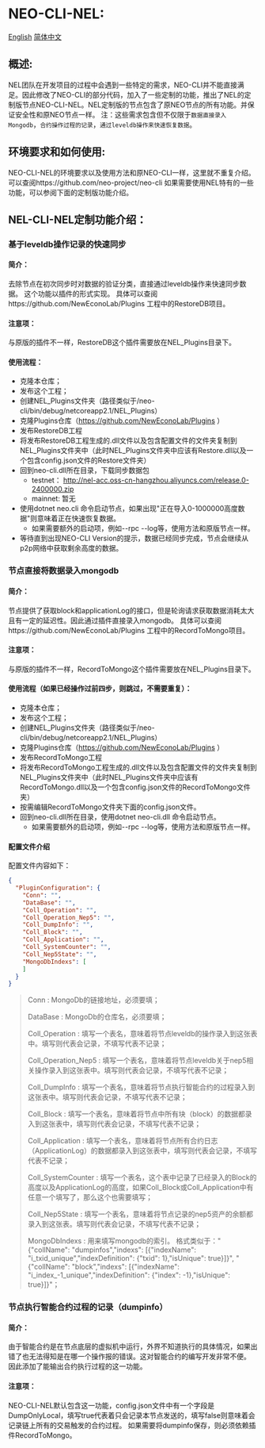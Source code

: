 # NEO-CLI-NEL:
[English](#en) [简体中文](#zh)

<a name="zh"></a>

## 概述:

NEL团队在开发项目的过程中会遇到一些特定的需求，NEO-CLI并不能直接满足。因此修改了NEO-CLI的部分代码，加入了一些定制的功能，推出了NEL的定制版节点NEO-CLI-NEL。NEL定制版的节点包含了原NEO节点的所有功能。并保证安全性和原NEO节点一样。
注：这些需求包含但不仅限于`数据直接录入Mongodb`，`合约操作过程的记录`，`通过leveldb操作来快速恢复数据`。

## 环境要求和如何使用:

NEO-CLI-NEL的环境要求以及使用方法和原NEO-CLI一样，这里就不重复介绍。可以查阅https://github.com/neo-project/neo-cli
如果需要使用NEL特有的一些功能，可以参阅下面的定制版功能介绍。

## NEL-CLI-NEL定制功能介绍：
### 基于leveldb操作记录的快速同步
#### 简介：
去除节点在初次同步时对数据的验证分类，直接通过leveldb操作来快速同步数据。
这个功能以插件的形式实现。
具体可以查阅https://github.com/NewEconoLab/Plugins 工程中的RestoreDB项目。
#### 注意项：
与原版的插件不一样，RestoreDB这个插件需要放在NEL_Plugins目录下。
#### 使用流程：
 - 克隆本仓库；
 - 发布这个工程；
 - 创建NEL_Plugins文件夹（路径类似于/neo-cli/bin/debug/netcoreapp2.1/NEL_Plugins）
 - 克隆Plugins仓库（https://github.com/NewEconoLab/Plugins ）
 - 发布RestoreDB工程
 - 将发布RestoreDB工程生成的.dll文件以及包含配置文件的文件夹复制到NEL_Plugins文件夹中（此时NEL_Plugins文件夹中应该有Restore.dll以及一个包含config.json文件的Restore文件夹）
 - 回到neo-cli.dll所在目录，下载同步数据包 
    - testnet： http://nel-acc.oss-cn-hangzhou.aliyuncs.com/release.0-2400000.zip
    - mainnet: 暂无
 - 使用dotnet neo.cli 命令启动节点，如果出现"正在导入0-1000000高度数据"则意味着正在快速恢复数据。
    - 如果需要额外的启动项，例如--rpc --log等，使用方法和原版节点一样。
 - 等待直到出现NEO-CLI Version的提示，数据已经同步完成，节点会继续从p2p网络中获取剩余高度的数据。
 
### 节点直接将数据录入mongodb
#### 简介：
节点提供了获取block和applicationLog的接口，但是轮询请求获取数据消耗太大且有一定的延迟性。因此通过插件直接录入mongodb。
具体可以查阅https://github.com/NewEconoLab/Plugins 工程中的RecordToMongo项目。
#### 注意项：
与原版的插件不一样，RecordToMongo这个插件需要放在NEL_Plugins目录下。
#### 使用流程（如果已经操作过前四步，则跳过，不需要重复）：
 - 克隆本仓库；
 - 发布这个工程；
 - 创建NEL_Plugins文件夹（路径类似于/neo-cli/bin/debug/netcoreapp2.1/NEL_Plugins）
 - 克隆Plugins仓库（https://github.com/NewEconoLab/Plugins ）
 - 发布RecordToMongo工程
 - 将发布RecordToMongo工程生成的.dll文件以及包含配置文件的文件夹复制到NEL_Plugins文件夹中（此时NEL_Plugins文件夹中应该有RecordToMongo.dll以及一个包含config.json文件的RecordToMongo文件夹）
 - 按需编辑RecordToMongo文件夹下面的config.json文件。
 - 回到neo-cli.dll所在目录，使用dotnet neo-cli.dll 命令启动节点。
    - 如果需要额外的启动项，例如--rpc --log等，使用方法和原版节点一样。
#### 配置文件介绍
配置文件内容如下：
```json
{
  "PluginConfiguration": {
    "Conn": "",
    "DataBase": "",
    "Coll_Operation": "",
    "Coll_Operation_Nep5": "",
    "Coll_DumpInfo": "",
    "Coll_Block": "",
    "Coll_Application": "",
    "Coll_SystemCounter": "",
    "Coll_Nep5State": "",
    "MongoDbIndexs": [
    ]
  }
}
```
> 
> Conn : MongoDb的链接地址，必须要填；
> 
> DataBase : MongoDb的仓库名，必须要填；
> 
> Coll_Operation : 填写一个表名，意味着将节点leveldb的操作录入到这张表中。填写则代表会记录，不填写代表不记录；
> 
> Coll_Operation_Nep5 : 填写一个表名，意味着将节点leveldb关于nep5相关操作录入到这张表中。填写则代表会记录，不填写代表不记录；
> 
> Coll_DumpInfo : 填写一个表名，意味着将节点执行智能合约的过程录入到这张表中。填写则代表会记录，不填写代表不记录；
> 
> Coll_Block : 填写一个表名，意味着将节点中所有块（block）的数据都录入到这张表中，填写则代表会记录，不填写代表不记录；
> 
> Coll_Application : 填写一个表名，意味着将节点所有合约日志（ApplicationLog）的数据都录入到这张表中，填写则代表会记录，不填写代表不记录；
> 
> Coll_SystemCounter : 填写一个表名，这个表中记录了已经录入的Block的高度以及ApplicationLog的高度，如果Coll_Block或Coll_Application中有任意一个填写了，那么这个也需要填写；
> 
> Coll_Nep5State : 填写一个表名，意味着将节点记录的nep5资产的余额都录入到这张表。填写则代表会记录，不填写代表不记录；
> 
> MongoDbIndexs : 用来填写mongodb的索引。
	格式类似于："{\"collName\": \"dumpinfos\",\"indexs\": [{\"indexName\": \"i_txid_unique\",\"indexDefinition\": {\"txid\": 1},\"isUnique\": true}]}",
      "{\"collName\": \"block\",\"indexs\": [{\"indexName\": \"i_index_-1_unique\",\"indexDefinition\": {\"index\": -1},\"isUnique\": true}]}"；
> 

### 节点执行智能合约过程的记录（dumpinfo）
#### 简介：
由于智能合约是在节点底层的虚拟机中运行，外界不知道执行的具体情况，如果出错了也无法得知是在哪一个操作报的错误。这对智能合约的编写开发非常不便。
因此添加了能输出合约执行过程的这一功能。
#### 注意项：
NEO-CLI-NEL默认包含这一功能，config.json文件中有一个字段是DumpOnlyLocal，填写true代表着只会记录本节点发送的，填写false则意味着会记录链上所有的交易触发的合约过程。
如果需要将dumpinfo保存，则必须依赖插件RecordToMongo。

